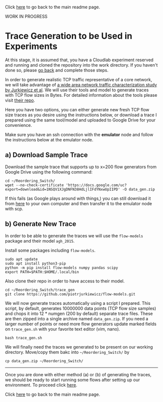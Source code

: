 Click [here](https://github.com/ufukusubutun/Reordering_Switch/blob/main/docs/trace_gen.md#trace-generation-to-be-used-in-experiments) to go back to the main readme page.

WORK IN PROGRESS

# Trace Generation to be Used in Experiments

At this stage, it is assumed that, you have a Cloudlab experiment reserved and running and cloned the repository into the work directory. If you haven't done so, please [go back](https://github.com/ufukusubutun/Reordering_Switch#trace-generation) and complete those steps. 

In order to generate realistic TCP traffic representative of a core network, we will take advantage of [a wide area network traffic characterization study by Jurkiewicz et al](https://arxiv.org/abs/1809.03486). We will use their tools and model to generate traces with TCP flow sizes in Bytes. For detailed information about the tools please visit [their repo](https://github.com/piotrjurkiewicz/flow-models).

Here you have two options, you can either generate new fresh TCP flow size traces as you desire using the instructions below, or download a trace I prepared using the same tool/model and uploaded to Google Drive for your convenience.

Make sure you have an ssh connection with the **emulator** node and follow the instructions below at the emulator node.

## a) Download Sample Trace
	
Download the sample trace that supports up to x=200 flow generators from Google Drive using the following command:

	cd ~/Reordering_Switch/
	wget --no-check-certificate 'https://docs.google.com/uc?export=download&id=1NSQV1XJgDNFN38HdLjlIFdYNxwUpIIPD' -O data_gen.zip

If this fails (as Google plays around with things,) you can still download it from [here](https://drive.google.com/file/d/1NSQV1XJgDNFN38HdLjlIFdYNxwUpIIPD/view) to your own computer and then transfer it to the emulator node with scp.

## b) Generate New Trace

In order to be able to generate the traces we will use the `flow-models` package and their model `agh_2015`. 

Install some packages including `flow-models`.

	sudo apt update
	sudo apt install python3-pip
	python -m pip install flow-models numpy pandas scipy
	export PATH=$PATH:$HOME/.local/bin

Also clone their repo in order to have access to their model.

	cd ~/Reordering_Switch/trace_gen
	git clone https://github.com/piotrjurkiewicz/flow-models.git

We will now generate traces automatically using a script I prepared. This script, by default, generates 10000000 data points (TCP flow size samples) and chops it into 12 * numgen (200 by default) separate trace files. These are then zipped into a single archive named `data_gen.zip`. If you need a larger number of points or need more flow generators update marked fields on `trace_gen.sh` with your favorite text editor (vim, nano).

	bash trace_gen.sh

We will finally need the traces we generated to be present on our working directory. Move/copy them bakc into `~/Reordering_Switch/` by

	cp data_gen.zip ~/Reordering_Switch/

----------

Once you are done with either method (a) or (b) of generating the traces, we should be ready to start running some flows after setting up our environment. To proceed click [here](https://github.com/ufukusubutun/Reordering_Switch/blob/main/docs/exp_run.md#running-the-experiment).


Click [here](https://github.com/ufukusubutun/Reordering_Switch/blob/main/docs/trace_gen.md#trace-generation-to-be-used-in-experiments) to go back to the main readme page.